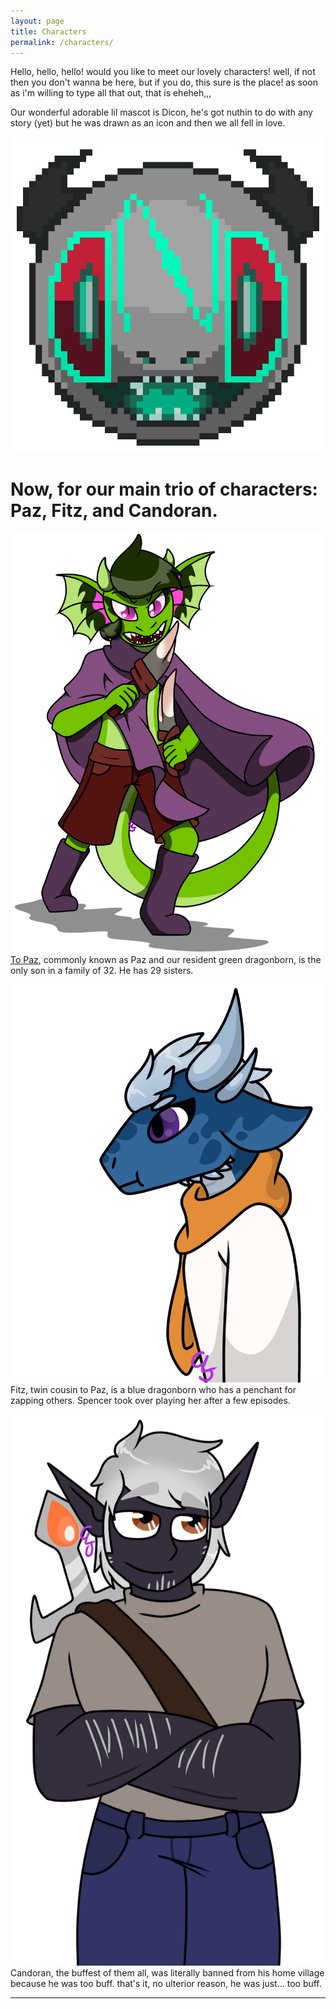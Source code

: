 ```yaml
---
layout: page
title: Characters
permalink: /characters/
---
```


Hello, hello, hello! would you like to meet our lovely characters! well, if not then you don't wanna be here, but if you do, this sure is the place! as soon as i'm willing to type all that out, that is eheheh,,,

Our wonderful adorable lil mascot is Dicon, he's got nuthin to do with any story (yet) but he was drawn as an icon and then we all fell in love.

![Dicon](/img/dicon.png)

# Now, for our main trio of characters: Paz, Fitz, and Candoran.

![To Paz](/img/paz.png)
[To Paz](/characters/to_paz), commonly known as Paz and our resident green dragonborn, is the only son in a family of 32. He has 29 sisters.

![Fitz](/img/fitz.png)
Fitz, twin cousin to Paz, is a blue dragonborn who has a penchant for zapping others. Spencer took over playing her after a few episodes.

![Candoran](/img/candoran.png)
Candoran, the buffest of them all, was literally banned from his home village because he was too buff. that's it, no ulterior reason, he was just... too buff.

---
